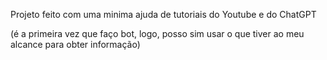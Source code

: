 Projeto feito com uma minima ajuda de tutoriais do Youtube e do ChatGPT

(é a primeira vez que faço bot, logo, posso sim usar o que tiver ao meu alcance para obter informação)
